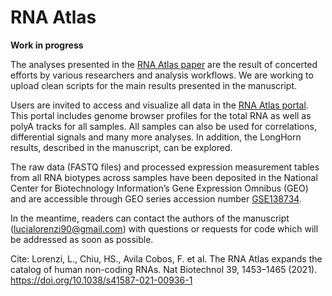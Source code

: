 # RNA Atlas
**Work in progress**

The analyses presented in the [RNA Atlas paper](https://doi.org/10.1038/s41587-021-00936-1) are the result of concerted efforts by various researchers and analysis workflows. We are working to upload clean scripts for the main results presented in the manuscript.  

  
Users are invited to access and visualize all data in the [RNA Atlas portal](https://hgserver1.amc.nl/cgi-bin/r2/main.cgi?dscope=RNAATLAS&option=about_dscope). This portal includes genome browser profiles for the total RNA as well as polyA tracks for all samples. All samples can also be used for correlations, differential signals and many more analyses. In addition, the LongHorn results, described in the manuscript, can be explored.  

  
The raw data (FASTQ files) and processed expression measurement tables from all RNA biotypes across samples have been deposited in the National Center for Biotechnology Information’s Gene Expression Omnibus (GEO) and are accessible through GEO series accession number [GSE138734](https://www.ncbi.nlm.nih.gov/geo/query/acc.cgi?acc=GSE138734).  

In the meantime, readers can contact the authors of the manuscript (lucialorenzi90@gmail.com) with questions or requests for code which will be addressed as soon as possible.  

Cite: Lorenzi, L., Chiu, HS., Avila Cobos, F. et al. The RNA Atlas expands the catalog of human non-coding RNAs. Nat Biotechnol 39, 1453–1465 (2021). https://doi.org/10.1038/s41587-021-00936-1
